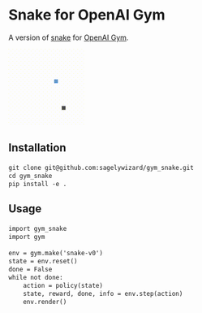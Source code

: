 # Snake for OpenAI Gym

A version of [snake](https://en.wikipedia.org/wiki/Snake_(video_game_genre)) for [OpenAI Gym](https://github.com/openai/gym).

![snake gif](https://github.com/sagelywizard/gym_snake/raw/master/snake.gif)

## Installation

```
git clone git@github.com:sagelywizard/gym_snake.git
cd gym_snake
pip install -e .
```

## Usage

```
import gym_snake
import gym

env = gym.make('snake-v0')
state = env.reset()
done = False
while not done:
    action = policy(state)
    state, reward, done, info = env.step(action)
    env.render()
```
